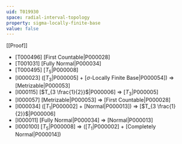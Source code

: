 ```yaml
---
uid: T019930
space: radial-interval-topology
property: sigma-locally-finite-base
value: false
---
```

[[Proof]]

* [T000496] [First Countable|P000028]
* [T001031] [Fully Normal|P000034]
* [T000495] [$T_5$|P000008]
* [I000023] ([$T_3$|P000005] + [$\sigma$-Locally Finite Base|P000054]) => [Metrizable|P000053]
* [I000115] [$T_{3 \frac{1}{2}}$|P000006] => [$T_3$|P000005]
* [I000057] [Metrizable|P000053] => [First Countable|P000028]
* [I000034] ([$T_1$|P000002] + [Normal|P000013]) => [$T_{3 \frac{1}{2}}$|P000006]
* [I000011] [Fully Normal|P000034] => [Normal|P000013]
* [I000100] [$T_5$|P000008] => ([$T_1$|P000002] + [Completely Normal|P000014])

